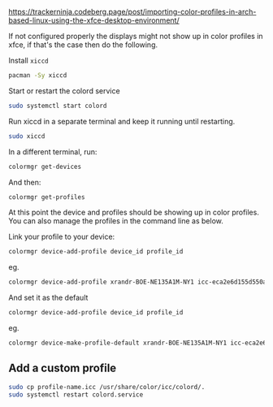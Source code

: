 https://trackerninja.codeberg.page/post/importing-color-profiles-in-arch-based-linux-using-the-xfce-desktop-environment/

If not configured properly the displays might not show up in color profiles in xfce, if that's the case then do the following.

Install `xiccd`

```bash
pacman -Sy xiccd
```

Start or restart the colord service

```bash
sudo systemctl start colord
```

Run xiccd in a separate terminal and keep it running until restarting.

```bash
sudo xiccd
```

In a different terminal, run:

```bash
colormgr get-devices
```

And then:

```bash
colormgr get-profiles
```

At this point the device and profiles should be showing up in color profiles. You can also manage the profiles in the command line as below.

Link your profile to your device:

```bash
colormgr device-add-profile device_id profile_id
```

eg.

```bash
colormgr device-add-profile xrandr-BOE-NE135A1M-NY1 icc-eca2e6d155d550a5e78c97a34ac3fcae
```

And set it as the default

```bash
colormgr device-add-profile device_id profile_id
```

eg.

```bash
colormgr device-make-profile-default xrandr-BOE-NE135A1M-NY1 icc-eca2e6d155d550a5e78c97a34ac3fcae
```

## Add a custom profile

```bash
sudo cp profile-name.icc /usr/share/color/icc/colord/.
sudo systemctl restart colord.service
```

